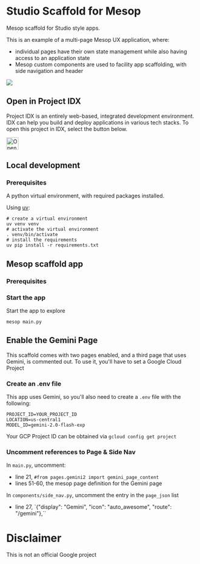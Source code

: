 # Studio Scaffold for Mesop


Mesop scaffold for Studio style apps.

This is an example of a multi-page Mesop UX application, where:

* individual pages have their own state management while also having access to an application state
* Mesop custom components are used to facility app scaffolding, with side navigation and header


![](./assets/example.gif)

## Open in Project IDX

Project IDX is an entirely web-based, integrated development environment. IDX can help you build and deploy applications in various tech stacks. To open this project in IDX, select the button below.

<a href="https://idx.google.com/import?url=https%3A%2F%2Fgithub.com%2Fghchinoy%2Fstudio-scaffold">
  <picture>
    <source
      media="(prefers-color-scheme: dark)"
      srcset="https://cdn.idx.dev/btn/open_dark_32.svg">
    <source
      media="(prefers-color-scheme: light)"
      srcset="https://cdn.idx.dev/btn/open_light_32.svg">
    <img
      height="32"
      alt="Open in IDX"
      src="https://cdn.idx.dev/btn/open_purple_32.svg">
  </picture>
</a>

## Local development

### Prerequisites

A python virtual environment, with required packages installed.

Using [uv](https://github.com/astral-sh/uv):

```
# create a virtual environment
uv venv venv
# activate the virtual environment
. venv/bin/activate
# install the requirements
uv pip install -r requirements.txt
```


## Mesop scaffold app

### Prerequisites


### Start the app


Start the app to explore

```
mesop main.py
```

## Enable the Gemini Page

This scaffold comes with two pages enabled, and a third page that uses Gemini, is commented out. To use it, you'll have to set a Google Cloud Project

### Create an .env file

This app uses Gemini, so you'll also need to create a `.env` file with the following:

```
PROJECT_ID=YOUR_PROJECT_ID
LOCATION=us-central1
MODEL_ID=gemini-2.0-flash-exp
```

Your GCP Project ID can be obtained via `gcloud config get project`

### Uncomment references to Page & Side Nav

In `main.py`, uncomment:

* line 21, `#from pages.gemini2 import gemini_page_content`
* lines 51-60, the mesop page definition for the Gemini page

In `components/side_nav.py`, uncomment the entry in the `page_json` list 

* line 27, `{"display": "Gemini", "icon": "auto_awesome", "route": "/gemini"},``


# Disclaimer

This is not an official Google project